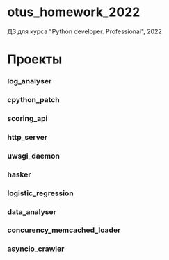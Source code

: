 # otus_homework_2022
ДЗ для курса "Python developer. Professional", 2022

# Проекты

### log_analyser

### cpython_patch

### scoring_api

### http_server

### uwsgi_daemon

### hasker

### logistic_regression

### data_analyser

### concurency_memcached_loader

### asyncio_crawler
